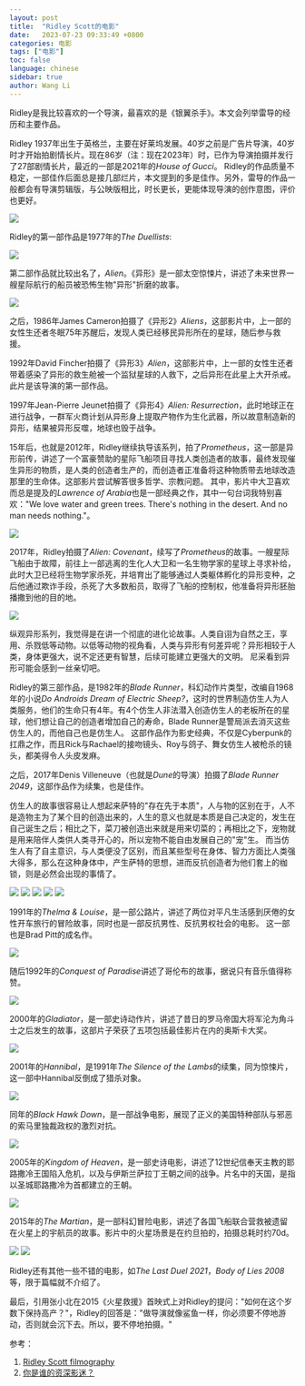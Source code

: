 ```yaml
---
layout: post
title:  "Ridley Scott的电影"
date:   2023-07-23 09:33:49 +0800
categories: 电影
tags: ["电影"]
toc: false
language: chinese
sidebar: true
author: Wang Li
---
```


Ridley是我比较喜欢的一个导演，最喜欢的是《银翼杀手》。本文会列举雷导的经历和主要作品。

Ridley 1937年出生于英格兰，主要在好莱坞发展。40岁之前是广告片导演，40岁时才开始拍剧情长片。现在86岁（注：现在2023年）时，已作为导演拍摄并发行了27部剧情长片，最近的一部是2021年的*House of Gucci*。
Ridley的作品质量不稳定，一部佳作后面总是接几部烂片，本文提到的多是佳作。另外，雷导的作品一般都会有导演剪辑版，与公映版相比，时长更长，更能体现导演的创作意图，评价也更好。

<img class="middle-image" src="/assets/image/20230723-ridley/ridley.webp" />

Ridley的第一部作品是1977年的*The Duellists*:

<img class="middle-image" src="/assets/image/20230723-ridley/1977-the-duellists.png" />

第二部作品就比较出名了，*Alien*。《异形》是一部太空惊悚片，讲述了未来世界一艘星际航行的船员被恐怖生物"异形"折磨的故事。

<img class="middle-image" src="/assets/image/20230723-ridley/1979-alien.png" />

之后，1986年James Cameron拍摄了《异形2》*Aliens*，这部影片中，上一部的女性生还者冬眠75年苏醒后，发现人类已经移民异形所在的星球，随后参与救援。

1992年David Fincher拍摄了《异形3》*Alien*，这部影片中，上一部的女性生还者带着感染了异形的救生舱被一个监狱星球的人救下，之后异形在此星上大开杀戒。此片是该导演的第一部作品。

1997年Jean-Pierre Jeunet拍摄了《异形4》*Alien: Resurrection*，此时地球正在进行战争，一群军火商计划从异形身上提取产物作为生化武器，所以故意制造新的异形，结果被异形反噬，地球也毁于战争。

15年后，也就是2012年，Ridley继续执导该系列，拍了*Prometheus*，这一部是异形前传，讲述了一个富豪赞助的星际飞船项目寻找人类创造者的故事，最终发现催生异形的物质，是人类的创造者生产的，而创造者正准备将这种物质带去地球改造那里的生命体。这部影片尝试解答很多哲学、宗教问题。
其中，影片中大卫喜欢而总是提及的*Lawrence of Arabia*也是一部经典之作，其中一句台词我特别喜欢："We love water and green trees. There's nothing in the desert. And no man needs nothing."。

<img class="middle-image" src="/assets/image/20230723-ridley/2012-prometheus.png" />

2017年，Ridley拍摄了*Alien: Covenant*，续写了*Prometheus*的故事。一艘星际飞船由于故障，前往上一部逃离的生化人大卫和一名生物学家的星球上寻求补给，此时大卫已经将生物学家杀死，并培育出了能够通过人类躯体孵化的异形变种，之后他通过欺诈手段，杀死了大多数船员，取得了飞船的控制权，他准备将异形胚胎播撒到他的目的地。

<img class="middle-image" src="/assets/image/20230723-ridley/2017-alien-covenant.png" />

纵观异形系列，我觉得是在讲一个彻底的进化论故事。人类自诩为自然之王，享用、杀戮低等动物。以低等动物的视角看，人类与异形有何差异呢？异形相较于人类，身体更强大，说不定还更有智慧，后续可能建立更强大的文明。
尼采看到异形可能会感到一丝亲切吧。

Ridley的第三部作品，是1982年的*Blade Runner*，科幻动作片类型，改编自1968年的小说*Do Androids Dream of Electric Sheep?*，这时的世界制造仿生人为人类服务，他们的生命只有4年。有4个仿生人非法潜入创造仿生人的老板所在的星球，他们想让自己的创造者增加自己的寿命，Blade Runner是警局派去消灭这些仿生人的，而他自己也是仿生人。
这部作品作为影史经典，不仅是Cyberpunk的扛鼎之作，而且Rick与Rachael的接吻镜头、Roy与鸽子、舞女仿生人被枪杀的镜头，都美得令人头皮发麻。

之后，2017年Denis Villeneuve（也就是*Dune*的导演）拍摄了*Blade Runner 2049*，这部作品作为续集，也是佳作。

仿生人的故事很容易让人想起来萨特的"存在先于本质"，人与物的区别在于，人不是造物主为了某个目的创造出来的，人生的意义也就是本质是自己决定的，发生在自己诞生之后；相比之下，菜刀被创造出来就是用来切菜的；再相比之下，宠物就是用来陪伴人类供人类寻开心的，所以宠物不能自由发展自己的"宠"生。
而当仿生人有了自主意识，与人类便没了区别，而且某些型号在身体、智力方面比人类强大得多，那么在这种身体中，产生萨特的思想，进而反抗创造者为他们套上的枷锁，则是必然会出现的事情了。

<img class="middle-image" src="/assets/image/20230723-ridley/1982-blade-runner.png" />
<img class="middle-image" src="/assets/image/20230723-ridley/1.webp" />
<img class="middle-image" src="/assets/image/20230723-ridley/2.webp" />
<img class="middle-image" src="/assets/image/20230723-ridley/3.webp" />
<img class="middle-image" src="/assets/image/20230723-ridley/4.png" />

1991年的*Thelma & Louise*，是一部公路片，讲述了两位对平凡生活感到厌倦的女性开车旅行的冒险故事，同时也是一部反抗男性、反抗男权社会的电影。
这一部也是Brad Pitt的成名作。

<img class="middle-image" src="/assets/image/20230723-ridley/1991-thelma-louise.png" />

随后1992年的*Conquest of Paradise*讲述了哥伦布的故事，据说只有音乐值得称赞。

<img class="middle-image" src="/assets/image/20230723-ridley/1992-conquest-of-paradise.png" />

2000年的*Gladiator*，是一部史诗动作片，讲述了昔日的罗马帝国大将军沦为角斗士之后发生的故事，这部片子荣获了五项包括最佳影片在内的奥斯卡大奖。

<img class="middle-image" src="/assets/image/20230723-ridley/2000-gladiator.png" />

2001年的*Hannibal*，是1991年*The Silence of the Lambs*的续集，同为惊悚片，这一部中Hannibal反倒成了猎杀对象。

<img class="middle-image" src="/assets/image/20230723-ridley/2001-hannibal.png" />

同年的*Black Hawk Down*，是一部战争电影，展现了正义的美国特种部队与邪恶的索马里独裁政权的激烈对抗。

<img class="middle-image" src="/assets/image/20230723-ridley/2001-black-hawk-down.png" />

2005年的*Kingdom of Heaven*，是一部史诗电影，讲述了12世纪信奉天主教的耶路撒冷王国陷入危机，以及与伊斯兰萨拉丁王朝之间的战争。片名中的天国，是指以圣城耶路撒冷为首都建立的王朝。

<img class="middle-image" src="/assets/image/20230723-ridley/2005-kingdom-of-heaven.png" />

2015年的*The Martian*，是一部科幻冒险电影，讲述了各国飞船联合营救被遗留在火星上的宇航员的故事。影片中的火星场景是在约旦拍的，拍摄总耗时约70d。

<img class="middle-image" src="/assets/image/20230723-ridley/2015-the-martian.png"/>
<img class="middle-image" src="/assets/image/20230723-ridley/5.jpeg"/>

Ridley还有其他一些不错的电影，如*The Last Duel 2021*，*Body of Lies 2008*等，限于篇幅就不介绍了。

最后，引用张小北在2015《火星救援》首映式上对Ridley的提问："如何在这个岁数下保持高产？"，Ridley的回答是："做导演就像鲨鱼一样，你必须要不停地游动，否则就会沉下去。所以，要不停地拍摄。"

参考：
1. [Ridley Scott filmography](https://en.wikipedia.org/wiki/Ridley_Scott_filmography)
2. [你是谁的资深影迷？](https://www.zhihu.com/question/22089502/answer/2833065895)
